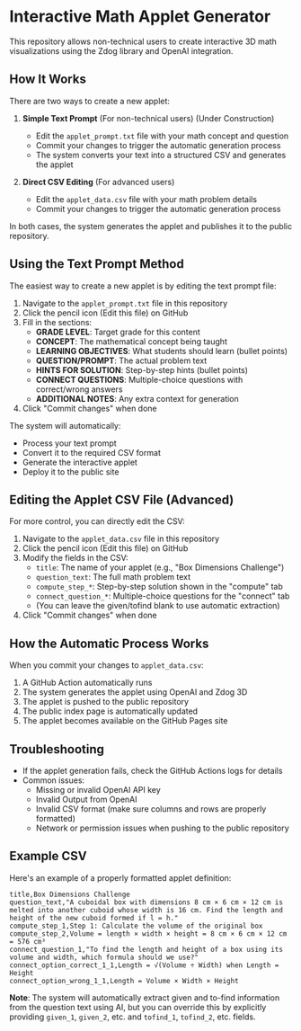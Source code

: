 # Interactive Math Applet Generator

This repository allows non-technical users to create interactive 3D math visualizations using the Zdog library and OpenAI integration.

## How It Works

There are two ways to create a new applet:

1. **Simple Text Prompt** (For non-technical users) (Under Construction)
   - Edit the `applet_prompt.txt` file with your math concept and question
   - Commit your changes to trigger the automatic generation process
   - The system converts your text into a structured CSV and generates the applet

2. **Direct CSV Editing** (For advanced users)
   - Edit the `applet_data.csv` file with your math problem details
   - Commit your changes to trigger the automatic generation process

In both cases, the system generates the applet and publishes it to the public repository.

## Using the Text Prompt Method

The easiest way to create a new applet is by editing the text prompt file:

1. Navigate to the `applet_prompt.txt` file in this repository
2. Click the pencil icon (Edit this file) on GitHub
3. Fill in the sections:
   - **GRADE LEVEL**: Target grade for this content
   - **CONCEPT**: The mathematical concept being taught
   - **LEARNING OBJECTIVES**: What students should learn (bullet points)
   - **QUESTION/PROMPT**: The actual problem text
   - **HINTS FOR SOLUTION**: Step-by-step hints (bullet points)
   - **CONNECT QUESTIONS**: Multiple-choice questions with correct/wrong answers
   - **ADDITIONAL NOTES**: Any extra context for generation
4. Click "Commit changes" when done

The system will automatically:
- Process your text prompt
- Convert it to the required CSV format
- Generate the interactive applet
- Deploy it to the public site

## Editing the Applet CSV File (Advanced)

For more control, you can directly edit the CSV:

1. Navigate to the `applet_data.csv` file in this repository
2. Click the pencil icon (Edit this file) on GitHub
3. Modify the fields in the CSV:
   - `title`: The name of your applet (e.g., "Box Dimensions Challenge")
   - `question_text`: The full math problem text
   - `compute_step_*`: Step-by-step solution shown in the "compute" tab
   - `connect_question_*`: Multiple-choice questions for the "connect" tab
   - (You can leave the given/tofind blank to use automatic extraction)
4. Click "Commit changes" when done

## How the Automatic Process Works

When you commit your changes to `applet_data.csv`:

1. A GitHub Action automatically runs
2. The system generates the applet using OpenAI and Zdog 3D
3. The applet is pushed to the public repository
4. The public index page is automatically updated
5. The applet becomes available on the GitHub Pages site

## Troubleshooting

- If the applet generation fails, check the GitHub Actions logs for details
- Common issues:
  - Missing or invalid OpenAI API key
  - Invalid Output from OpenAI
  - Invalid CSV format (make sure columns and rows are properly formatted)
  - Network or permission issues when pushing to the public repository
  
## Example CSV

Here's an example of a properly formatted applet definition:

```
title,Box Dimensions Challenge
question_text,"A cuboidal box with dimensions 8 cm × 6 cm × 12 cm is melted into another cuboid whose width is 16 cm. Find the length and height of the new cuboid formed if l = h."
compute_step_1,Step 1: Calculate the volume of the original box
compute_step_2,Volume = length × width × height = 8 cm × 6 cm × 12 cm = 576 cm³
connect_question_1,"To find the length and height of a box using its volume and width, which formula should we use?"
connect_option_correct_1_1,Length = √(Volume ÷ Width) when Length = Height
connect_option_wrong_1_1,Length = Volume × Width × Height
```

**Note**: The system will automatically extract given and to-find information from the question text using AI, but you can override this by explicitly providing `given_1`, `given_2`, etc. and `tofind_1`, `tofind_2`, etc. fields.
